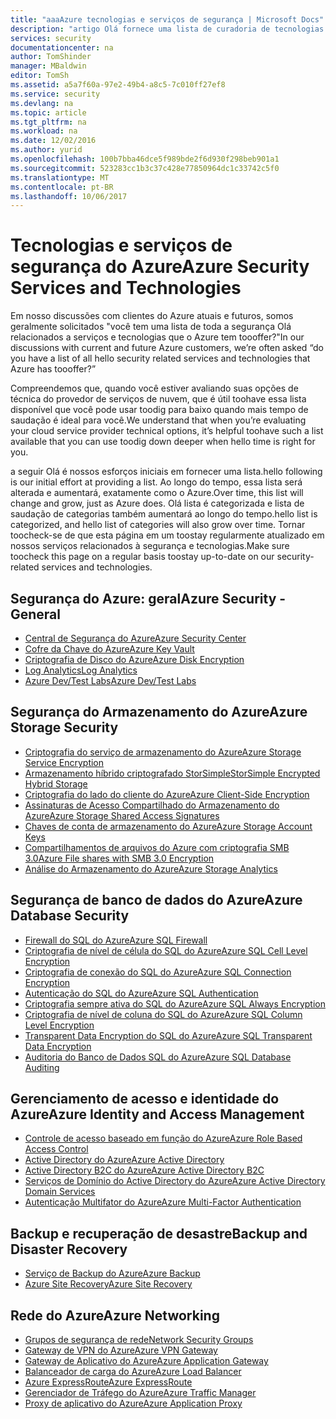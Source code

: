 ```yaml
---
title: "aaaAzure tecnologias e serviços de segurança | Microsoft Docs"
description: "artigo Olá fornece uma lista de curadoria de tecnologias e serviços de segurança do Azure."
services: security
documentationcenter: na
author: TomShinder
manager: MBaldwin
editor: TomSh
ms.assetid: a5a7f60a-97e2-49b4-a8c5-7c010ff27ef8
ms.service: security
ms.devlang: na
ms.topic: article
ms.tgt_pltfrm: na
ms.workload: na
ms.date: 12/02/2016
ms.author: yurid
ms.openlocfilehash: 100b7bba46dce5f989bde2f6d930f298beb901a1
ms.sourcegitcommit: 523283cc1b3c37c428e77850964dc1c33742c5f0
ms.translationtype: MT
ms.contentlocale: pt-BR
ms.lasthandoff: 10/06/2017
---
```

# <a name="azure-security-services-and-technologies"></a><span data-ttu-id="872b9-103">Tecnologias e serviços de segurança do Azure</span><span class="sxs-lookup"><span data-stu-id="872b9-103">Azure Security Services and Technologies</span></span>
<span data-ttu-id="872b9-104">Em nosso discussões com clientes do Azure atuais e futuros, somos geralmente solicitados "você tem uma lista de toda a segurança Olá relacionados a serviços e tecnologias que o Azure tem toooffer?"</span><span class="sxs-lookup"><span data-stu-id="872b9-104">In our discussions with current and future Azure customers, we’re often asked “do you have a list of all hello security related services and technologies that Azure has toooffer?”</span></span>

<span data-ttu-id="872b9-105">Compreendemos que, quando você estiver avaliando suas opções de técnica do provedor de serviços de nuvem, que é útil toohave essa lista disponível que você pode usar toodig para baixo quando mais tempo de saudação é ideal para você.</span><span class="sxs-lookup"><span data-stu-id="872b9-105">We understand that when you’re evaluating your cloud service provider technical options, it’s helpful toohave such a list available that you can use toodig down deeper when hello time is right for you.</span></span>

<span data-ttu-id="872b9-106">a seguir Olá é nossos esforços iniciais em fornecer uma lista.</span><span class="sxs-lookup"><span data-stu-id="872b9-106">hello following is our initial effort at providing a list.</span></span> <span data-ttu-id="872b9-107">Ao longo do tempo, essa lista será alterada e aumentará, exatamente como o Azure.</span><span class="sxs-lookup"><span data-stu-id="872b9-107">Over time, this list will change and grow, just as Azure does.</span></span> <span data-ttu-id="872b9-108">Olá lista é categorizada e lista de saudação de categorias também aumentará ao longo do tempo.</span><span class="sxs-lookup"><span data-stu-id="872b9-108">hello list is categorized, and hello list of categories will also grow over time.</span></span> <span data-ttu-id="872b9-109">Tornar toocheck-se de que esta página em um toostay regularmente atualizado em nossos serviços relacionados à segurança e tecnologias.</span><span class="sxs-lookup"><span data-stu-id="872b9-109">Make sure toocheck this page on a regular basis toostay up-to-date on our security-related services and technologies.</span></span>

## <a name="azure-security---general"></a><span data-ttu-id="872b9-110">Segurança do Azure: geral</span><span class="sxs-lookup"><span data-stu-id="872b9-110">Azure Security - General</span></span>
* [<span data-ttu-id="872b9-111">Central de Segurança do Azure</span><span class="sxs-lookup"><span data-stu-id="872b9-111">Azure Security Center</span></span>](https://azure.microsoft.com/documentation/services/security-center/)
* [<span data-ttu-id="872b9-112">Cofre da Chave do Azure</span><span class="sxs-lookup"><span data-stu-id="872b9-112">Azure Key Vault</span></span>](https://azure.microsoft.com/documentation/services/key-vault/)
* [<span data-ttu-id="872b9-113">Criptografia de Disco do Azure</span><span class="sxs-lookup"><span data-stu-id="872b9-113">Azure Disk Encryption</span></span>](azure-security-disk-encryption.md)
* [<span data-ttu-id="872b9-114">Log Analytics</span><span class="sxs-lookup"><span data-stu-id="872b9-114">Log Analytics</span></span>](../log-analytics/log-analytics-overview.md)
* [<span data-ttu-id="872b9-115">Azure Dev/Test Labs</span><span class="sxs-lookup"><span data-stu-id="872b9-115">Azure Dev/Test Labs</span></span>](https://azure.microsoft.com/documentation/services/devtest-lab/)

## <a name="azure-storage-security"></a><span data-ttu-id="872b9-116">Segurança do Armazenamento do Azure</span><span class="sxs-lookup"><span data-stu-id="872b9-116">Azure Storage Security</span></span>
* [<span data-ttu-id="872b9-117">Criptografia do serviço de armazenamento do Azure</span><span class="sxs-lookup"><span data-stu-id="872b9-117">Azure Storage Service Encryption</span></span>](../storage/common/storage-service-encryption.md)
* [<span data-ttu-id="872b9-118">Armazenamento híbrido criptografado StorSimple</span><span class="sxs-lookup"><span data-stu-id="872b9-118">StorSimple Encrypted Hybrid Storage</span></span>](https://azure.microsoft.com/documentation/services/storsimple/)
* [<span data-ttu-id="872b9-119">Criptografia do lado do cliente do Azure</span><span class="sxs-lookup"><span data-stu-id="872b9-119">Azure Client-Side Encryption</span></span>](../storage/common/storage-client-side-encryption.md)
* [<span data-ttu-id="872b9-120">Assinaturas de Acesso Compartilhado do Armazenamento do Azure</span><span class="sxs-lookup"><span data-stu-id="872b9-120">Azure Storage Shared Access Signatures</span></span>](../storage/common/storage-dotnet-shared-access-signature-part-1.md)
* [<span data-ttu-id="872b9-121">Chaves de conta de armazenamento do Azure</span><span class="sxs-lookup"><span data-stu-id="872b9-121">Azure Storage Account Keys</span></span>](../storage/common/storage-create-storage-account.md)
* [<span data-ttu-id="872b9-122">Compartilhamentos de arquivos do Azure com criptografia SMB 3.0</span><span class="sxs-lookup"><span data-stu-id="872b9-122">Azure File shares with SMB 3.0 Encryption</span></span>](../storage/files/storage-dotnet-how-to-use-files.md)
* [<span data-ttu-id="872b9-123">Análise do Armazenamento do Azure</span><span class="sxs-lookup"><span data-stu-id="872b9-123">Azure Storage Analytics</span></span>](https://msdn.microsoft.com/library/hh343270.aspx)

## <a name="azure-database-security"></a><span data-ttu-id="872b9-124">Segurança de banco de dados do Azure</span><span class="sxs-lookup"><span data-stu-id="872b9-124">Azure Database Security</span></span>
* [<span data-ttu-id="872b9-125">Firewall do SQL do Azure</span><span class="sxs-lookup"><span data-stu-id="872b9-125">Azure SQL Firewall</span></span>](../sql-database/sql-database-firewall-configure.md)
* [<span data-ttu-id="872b9-126">Criptografia de nível de célula do SQL do Azure</span><span class="sxs-lookup"><span data-stu-id="872b9-126">Azure SQL Cell Level Encryption</span></span>](https://blogs.msdn.microsoft.com/sqlsecurity/2015/05/12/recommendations-for-using-cell-level-encryption-in-azure-sql-database/)
* [<span data-ttu-id="872b9-127">Criptografia de conexão do SQL do Azure</span><span class="sxs-lookup"><span data-stu-id="872b9-127">Azure SQL Connection Encryption</span></span>](../sql-database/sql-database-control-access.md)
* [<span data-ttu-id="872b9-128">Autenticação do SQL do Azure</span><span class="sxs-lookup"><span data-stu-id="872b9-128">Azure SQL Authentication</span></span>](../sql-database/sql-database-control-access.md)
* [<span data-ttu-id="872b9-129">Criptografia sempre ativa do SQL do Azure</span><span class="sxs-lookup"><span data-stu-id="872b9-129">Azure SQL Always Encryption</span></span>](https://msdn.microsoft.com/library/mt163865.aspx)
* [<span data-ttu-id="872b9-130">Criptografia de nível de coluna do SQL do Azure</span><span class="sxs-lookup"><span data-stu-id="872b9-130">Azure SQL Column Level Encryption</span></span>](https://msdn.microsoft.com/library/ms179331.aspx)
* [<span data-ttu-id="872b9-131">Transparent Data Encryption do SQL do Azure</span><span class="sxs-lookup"><span data-stu-id="872b9-131">Azure SQL Transparent Data Encryption</span></span>](https://msdn.microsoft.com/library/dn948096.aspx)
* [<span data-ttu-id="872b9-132">Auditoria do Banco de Dados SQL do Azure</span><span class="sxs-lookup"><span data-stu-id="872b9-132">Azure SQL Database Auditing</span></span>](../sql-database/sql-database-auditing.md)

## <a name="azure-identity-and-access-management"></a><span data-ttu-id="872b9-133">Gerenciamento de acesso e identidade do Azure</span><span class="sxs-lookup"><span data-stu-id="872b9-133">Azure Identity and Access Management</span></span>
* [<span data-ttu-id="872b9-134">Controle de acesso baseado em função do Azure</span><span class="sxs-lookup"><span data-stu-id="872b9-134">Azure Role Based Access Control</span></span>](../active-directory/role-based-access-control-configure.md)
* [<span data-ttu-id="872b9-135">Active Directory do Azure</span><span class="sxs-lookup"><span data-stu-id="872b9-135">Azure Active Directory</span></span>](../active-directory/active-directory-whatis.md)
* [<span data-ttu-id="872b9-136">Active Directory B2C do Azure</span><span class="sxs-lookup"><span data-stu-id="872b9-136">Azure Active Directory B2C</span></span>](../active-directory-b2c/active-directory-b2c-get-started.md)
* [<span data-ttu-id="872b9-137">Serviços de Domínio do Active Directory do Azure</span><span class="sxs-lookup"><span data-stu-id="872b9-137">Azure Active Directory Domain Services</span></span>](../active-directory-domain-services/active-directory-ds-overview.md)
* [<span data-ttu-id="872b9-138">Autenticação Multifator do Azure</span><span class="sxs-lookup"><span data-stu-id="872b9-138">Azure Multi-Factor Authentication</span></span>](../multi-factor-authentication/multi-factor-authentication.md)

## <a name="backup-and-disaster-recovery"></a><span data-ttu-id="872b9-139">Backup e recuperação de desastre</span><span class="sxs-lookup"><span data-stu-id="872b9-139">Backup and Disaster Recovery</span></span>
* [<span data-ttu-id="872b9-140">Serviço de Backup do Azure</span><span class="sxs-lookup"><span data-stu-id="872b9-140">Azure Backup</span></span>](https://azure.microsoft.com/documentation/services/backup/)
* [<span data-ttu-id="872b9-141">Azure Site Recovery</span><span class="sxs-lookup"><span data-stu-id="872b9-141">Azure Site Recovery</span></span>](https://azure.microsoft.com/documentation/services/site-recovery/)

## <a name="azure-networking"></a><span data-ttu-id="872b9-142">Rede do Azure</span><span class="sxs-lookup"><span data-stu-id="872b9-142">Azure Networking</span></span>
* [<span data-ttu-id="872b9-143">Grupos de segurança de rede</span><span class="sxs-lookup"><span data-stu-id="872b9-143">Network Security Groups</span></span>](../virtual-network/virtual-networks-nsg.md)
* [<span data-ttu-id="872b9-144">Gateway de VPN do Azure</span><span class="sxs-lookup"><span data-stu-id="872b9-144">Azure VPN Gateway</span></span>](../vpn-gateway/vpn-gateway-about-vpngateways.md)
* [<span data-ttu-id="872b9-145">Gateway de Aplicativo do Azure</span><span class="sxs-lookup"><span data-stu-id="872b9-145">Azure Application Gateway</span></span>](../application-gateway/application-gateway-introduction.md)
* [<span data-ttu-id="872b9-146">Balanceador de carga do Azure</span><span class="sxs-lookup"><span data-stu-id="872b9-146">Azure Load Balancer</span></span>](../load-balancer/load-balancer-overview.md)
* [<span data-ttu-id="872b9-147">Azure ExpressRoute</span><span class="sxs-lookup"><span data-stu-id="872b9-147">Azure ExpressRoute</span></span>](../expressroute/expressroute-introduction.md)
* [<span data-ttu-id="872b9-148">Gerenciador de Tráfego do Azure</span><span class="sxs-lookup"><span data-stu-id="872b9-148">Azure Traffic Manager</span></span>](../traffic-manager/traffic-manager-overview.md)
* [<span data-ttu-id="872b9-149">Proxy de aplicativo do Azure</span><span class="sxs-lookup"><span data-stu-id="872b9-149">Azure Application Proxy</span></span>](../active-directory/active-directory-application-proxy-enable.md)
